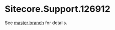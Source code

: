 # Sitecore.Support.126912

See [master branch](https://github.com/sitecoresupport/Sitecore.Support.126912) for details.